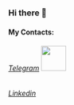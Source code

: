 ### Hi there 👋

#### My Contacts:

###### [Telegram](https://t.me/melikovgraf) <img src="https://github.com/MelikovGraf/MelikovGraf/assets/98654937/69a17de5-e637-4433-ab06-17ed76435305" width="50">
###### [Linkedin](https://www.linkedin.com/in/graf-melikov-a0192927b/) 
<!--
**MelikovGraf/MelikovGraf** is a ✨ _special_ ✨ repository because its `README.md` (this file) appears on your GitHub profile.

Here are some ideas to get you started:

- 🔭 I’m currently working on ...
- 🌱 I’m currently learning ...
- 👯 I’m looking to collaborate on ...
- 🤔 I’m looking for help with ...
- 💬 Ask me about ...
- 📫 How to reach me: ...
- 😄 Pronouns: ...
- ⚡ Fun fact: ...
-->
